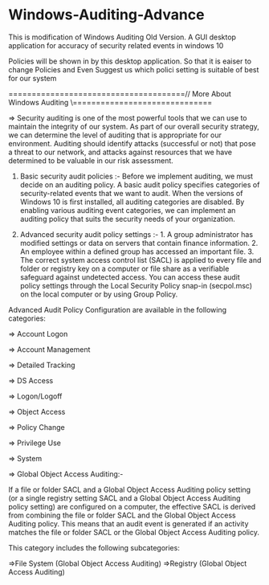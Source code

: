 # Windows-Auditing-Advance
This is modification of Windows Auditing Old Version. A GUI desktop application for accuracy of security related events in windows 10

Policies will be shown in by this desktop application. So that it is eaiser to change Policies and Even Suggest us which polici setting is suitable of best for our system


======================================// More About Windows Auditing \\==============================



=> Security auditing is one of the most powerful tools that we can use to maintain the integrity of our system. As part of our overall security strategy, we can determine the level of auditing that is appropriate for our environment. Auditing should identify attacks (successful or not) that pose a threat to our network, and attacks against resources that we have determined to be valuable in our risk assessment.

1. Basic security audit policies :- Before we implement auditing, we must decide on an auditing policy. A basic audit policy specifies categories of security-related events that we want to audit. When the versions of Windows 10 is first installed, all auditing categories are disabled. By enabling various auditing event categories, we can implement an auditing policy that suits the security needs of your organization.

2. Advanced security audit policy settings :- 
        1. A group administrator has modified settings or data on servers that contain finance information.
        2. An employee within a defined group has accessed an important file.
        3. The correct system access control list (SACL) is applied to every file and folder or registry key on a computer or file share           as a verifiable safeguard against undetected access.
You can access these audit policy settings through the Local Security Policy snap-in (secpol.msc) on the local computer or by using Group Policy.

Advanced Audit Policy Configuration are available in the following categories:

=> Account Logon

=> Account Management

=> Detailed Tracking

=> DS Access

=> Logon/Logoff

=> Object Access

=> Policy Change

=> Privilege Use

=> System

=> Global Object Access Auditing:-

   If a file or folder SACL and a Global Object Access Auditing policy setting (or a single registry setting SACL and a Global Object      Access Auditing policy setting) are configured on a computer, the effective SACL is derived from combining the file or folder SACL      and the Global Object Access Auditing policy. This means that an audit event is generated if an activity matches the file or folder      SACL or the Global Object Access Auditing policy.

   This category includes the following subcategories:

   =>File System (Global Object Access Auditing)
   =>Registry (Global Object Access Auditing)
